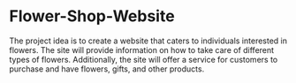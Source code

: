 # Flower-Shop-Website

The project idea is to create a website that caters to individuals interested in flowers. The site will provide information on how to take care of different types of flowers. Additionally, the site will offer a service for customers to purchase and have flowers, gifts, and other products.
